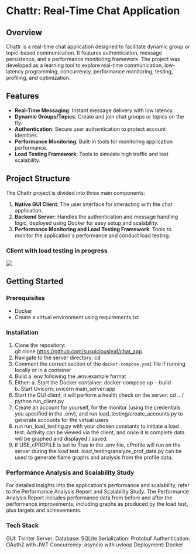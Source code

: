 # Chattr: Real-Time Chat Application

## Overview  
Chattr is a real-time chat application designed to facilitate dynamic group or topic-based communication. It features authentication, message persistence, and a performance monitoring framework. The project was developed as a learning tool to explore real-time communication, low-latency programming, concurrency, performance monitoring, testing, profiling, and optimization.

## Features  
- **Real-Time Messaging**: Instant message delivery with low latency.  
- **Dynamic Groups/Topics**: Create and join chat groups or topics on the fly.  
- **Authentication**: Secure user authentication to protect account identities.  
- **Performance Monitoring**: Built-in tools for monitoring application performance.  
- **Load Testing Framework**: Tools to simulate high traffic and test scalability.  

## Project Structure  
The Chattr project is divided into three main components:  
1. **Native GUI Client**: The user interface for interacting with the chat application.  
2. **Backend Server**: Handles the authentication and message handling logic, deployed using Docker for easy setup and scalability.  
3. **Performance Monitoring and Load Testing Framework**: Tools to monitor the application's performance and conduct load testing.  

### Client with load testing in progress
![](demo.gif)

## Getting Started  
### Prerequisites  
- Docker  
- Create a virtual environment using requirements.txt

### Installation  
1. Clone the repository:  
   git clone https://github.com/suspiciousleaf/chat_app.
2. Navigate to the server directory:
   cd 
3. Comment the correct section of the `docker-compose.yaml` file if running locally or in a container
4. Build a .env following the .env.example format
5. Either:
   a. Start the Docker container:
      docker-compose up --build  
   b. Start Uvicorn:
      uvicorn main_server:app
6. Start the GUI client, it will perform a health check on the server:
   cd .. / python run_client.py
7. Create an account for yourself, for the monitor (using the credentials you specified in the .env), and run load_testing/create_accounts.py to generate accounts for the virtual users
8. run run_load_testing.py with your chosen constants to initiate a load test. Activity can be viewed via the client, and once it is complete data will be graphed and displayed / saved.
9.  if USE_cPROFILE is set to True in the .env file, cProfile will run on the server during the load test. load_testing/analyze_prof_data.py can be used to generate flame graphs and analysis from the profile data.

### Performance Analysis and Scalability Study
For detailed insights into the application's performance and scalability, refer to the Performance Analysis Report and Scalability Study. The Performance Analysis Report includes performance data from before and after the performance improvements, including graphs as produced by the load test, plus targets and achievements. 

### Tech Stack

GUI: Tkinter
Server: 
Database: SQLite
Serialization: Protobuf
Authentication: OAuth2 with JWT
Concurrency: asyncio with uvloop
Deployment: Docker
